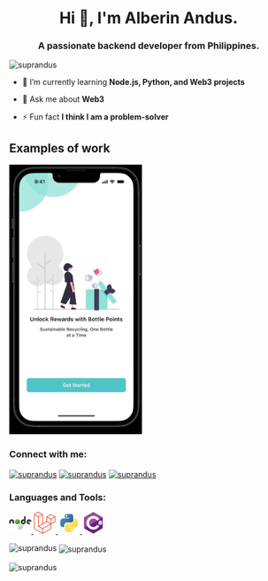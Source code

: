 <h1 align="center">Hi 👋, I'm Alberin Andus.</h1>
<h3 align="center">A passionate backend developer from Philippines.</h3>

<p align="left"> <img src="https://komarev.com/ghpvc/?username=suprandus&label=Profile%20views&color=0e75b6&style=flat" alt="suprandus" /> </p>

- 🌱 I’m currently learning **Node.js, Python, and Web3 projects**

- 💬 Ask me about **Web3**

- ⚡ Fun fact **I think I am a problem-solver**

## Examples of work
<img src="https://github.com/suprandus/suprandus/blob/main/bottle_points.gif" width="240"/> 

<h3 align="left">Connect with me:</h3>
<p align="left">
<a href="https://discordapp.com/users/998561682957799504" target="blank"><img align="center" src="https://raw.githubusercontent.com/rahuldkjain/github-profile-readme-generator/master/src/images/icons/Social/discord.svg" alt="suprandus" height="30" width="40" /></a>
<a href="https://twitter.com/suprandus" target="blank"><img align="center" src="https://raw.githubusercontent.com/rahuldkjain/github-profile-readme-generator/master/src/images/icons/Social/twitter.svg" alt="suprandus" height="30" width="40" /></a>
<a href="https://linkedin.com/in/suprandus" target="blank"><img align="center" src="https://raw.githubusercontent.com/rahuldkjain/github-profile-readme-generator/master/src/images/icons/Social/linked-in-alt.svg" alt="suprandus" height="30" width="40" /></a> 
</p>

<h3 align="left">Languages and Tools:</h3>
<p align="left"> <a href="https://nodejs.org" target="_blank" rel="noreferrer"> <img src="https://raw.githubusercontent.com/devicons/devicon/master/icons/nodejs/nodejs-original-wordmark.svg" alt="nodejs" width="40" height="40"/> </a> <a href="https://laravel.com/" target="_blank" rel="noreferrer"> <img src="https://raw.githubusercontent.com/devicons/devicon/6910f0503efdd315c8f9b858234310c06e04d9c0/icons/laravel/laravel-original.svg" alt="laravel" width="40" height="40"/> </a> <a href="https://www.python.org" target="_blank" rel="noreferrer"> <img src="https://raw.githubusercontent.com/devicons/devicon/master/icons/python/python-original.svg" alt="python" width="40" height="40"/> </a> <a href="https://learn.microsoft.com/en-us/dotnet/csharp/" target="_blank" rel="noreferrer"> <img src="https://raw.githubusercontent.com/devicons/devicon/master/icons/csharp/csharp-original.svg" alt="csharp" width="40" height="40"/> </a> </p>

<p><img align="left" src="https://github-readme-stats.vercel.app/api/top-langs?username=suprandus&show_icons=true&locale=en&layout=compact" alt="suprandus" /></p>

<p>&nbsp;<img align="center" src="https://github-readme-stats.vercel.app/api?username=suprandus&show_icons=true&locale=en" alt="suprandus" /></p>

<p><img align="center" src="https://github-readme-streak-stats.herokuapp.com/?user=suprandus&" alt="suprandus" /></p>
